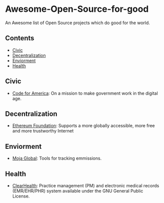 # Awesome-Open-Source-for-good
An Awesome list of Open Source projects which do good for the world.

## Contents
- [Civic](#civic)
- [Decentralization](#decentralization)
- [Enviorment](#enviorment)
- [Health](#health)


## Civic
- [Code for America](https://www.codeforamerica.org/): On a mission to make government work in the digital age.

## Decentralization
- [Ethereum Foundation](https://www.ethereum.org/foundation): Supports a more globally accessible, more free and more trustworthy Internet

## Enviorment
- [Moja Global](http://moja.global/): Tools for tracking emmissions.

## Health
- [ClearHealth](http://clear-health.com/): Practice management (PM) and electronic medical records (EMR/EHR/PHR) system available under the GNU General Public License.

